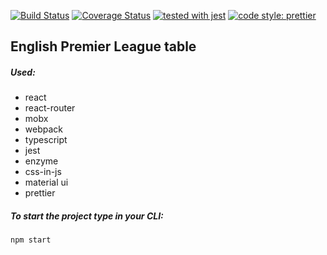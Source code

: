 [![Build Status](https://travis-ci.org/Rod-rig/pl.svg?branch=master)](https://travis-ci.org/Rod-rig/pl)
[![Coverage Status](https://coveralls.io/repos/github/Rod-rig/pl/badge.svg?branch=master)](https://coveralls.io/github/Rod-rig/pl?branch=master)
[![tested with jest](https://img.shields.io/badge/tested_with-jest-99424f.svg)](https://github.com/facebook/jest)
[![code style: prettier](https://img.shields.io/badge/code_style-prettier-ff69b4.svg?style=flat-square)](https://github.com/prettier/prettier)

## English Premier League table

##### Used:

- react
- react-router
- mobx
- webpack
- typescript
- jest
- enzyme
- css-in-js
- material ui
- prettier

##### To start the project type in your CLI:

`npm start`

